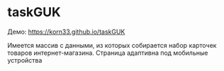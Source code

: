 # taskGUK

Демо: https://korn33.github.io/taskGUK

Имеется массив с данными, из которых собирается набор карточек товаров интернет-магазина. Страница адаптивна под мобильные устройства
